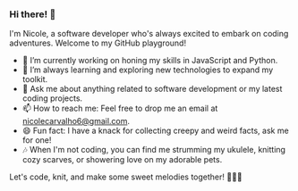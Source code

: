 ### Hi there! 👋

I'm Nicole, a software developer who's always excited to embark on coding adventures. Welcome to my GitHub playground!

- 🔭 I’m currently working on honing my skills in JavaScript and Python.
- 🌱 I’m always learning and exploring new technologies to expand my toolkit.
- 💬 Ask me about anything related to software development or my latest coding projects.
- 📫 How to reach me: Feel free to drop me an email at nicolecarvalho6@gmail.com.
- 😄 Fun fact: I have a knack for collecting creepy and weird facts, ask me for one!
- 🎶 When I'm not coding, you can find me strumming my ukulele, knitting cozy scarves, or showering love on my adorable pets.

Let's code, knit, and make some sweet melodies together! 🚀🧶🎵
